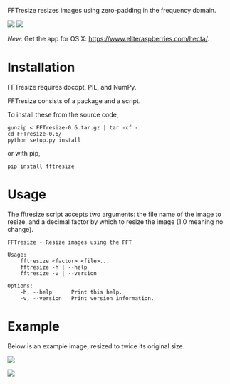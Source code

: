 FFTresize resizes images using zero-padding in the frequency
domain.

[![](https://travis-ci.org/eliteraspberries/fftresize.svg)][build-status]
[![](https://img.shields.io/pypi/v/FFTresize.svg)][pypi]

*New*: Get the app for OS X: <https://www.eliteraspberries.com/hecta/>.


Installation
============

FFTresize requires docopt, PIL, and NumPy.

FFTresize consists of a package and a script.

To install these from the source code,

    gunzip < FFTresize-0.6.tar.gz | tar -xf -
    cd FFTresize-0.6/
    python setup.py install

or with pip,

    pip install fftresize


Usage
=====

The fftresize script accepts two arguments: the file name of
the image to resize, and a decimal factor by which to resize
the image (1.0 meaning no change).

    FFTresize - Resize images using the FFT

    Usage:
        fftresize <factor> <file>...
        fftresize -h | --help
        fftresize -v | --version

    Options:
        -h, --help      Print this help.
        -v, --version   Print version information.


Example
=======

Below is an example image, resized to twice its original size.

![][example-img]

![][resized-img]


[example-img]: http://www.eliteraspberries.com/images/drink.png
[resized-img]: http://www.eliteraspberries.com/images/drink-2x.png
[build-status]: https://travis-ci.org/eliteraspberries/fftresize
[pypi]: https://pypi.python.org/pypi/FFTresize
